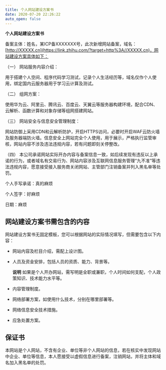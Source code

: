 ```yaml
---
title: 个人网站建设方案书
date: 2020-07-20 22:26:22
auto_open: false
---
```




**个人网站建设方案书**

备案主体：姓名，某ICP备XXXXXXX号，此次新增网站备案，域名：[http://XXXXX.cn](https://link.zhihu.com/?target=http%3A//XXXXX.cn)，网站建设方案具体如下：

（一） 网站服务内容介绍：

用于搭建个人空间、程序代码学习测试，记录个人生活经历等，域名仅作个人使用，绑定国内云服务器用于学习云计算及测试。

（二） 组网方案：

使用华为云、阿里云、腾讯云、百度云、天翼云等服务器构建环境，配合CDN、云解析、函数计算和对象存储等组网搭建网站。

（三） 网站安全与信息安全管理制度：

网站防御上采用CDN和云解析防护，开启HTTPS访问，必要时开启WAF云防火墙及服务器端防火墙。信息安全上网站完全个人使用，用于展示，严格执行监管审核，网站内容不涉及违法违规内容，若有问题即刻关停整改。

（四） 本公司承诺网站实际开办内容与备案信息一致，如后续发现有违反以上承诺的行为，或者域名有交易行为、网站内容涉及互联网信息服务管理“九不准”等违法违规内容，愿意接受接入服务商关闭网站、主管部门注销备案并列入黑名单等处罚。

个人手写承诺：真的麻烦

个人签字：好麻烦

日期：麻烦





## 网站建设方案书需包含的内容

网站建设方案书无固定模板，您可以根据网站的实际情况填写，但需要包含以下内容：

- 网站内容及栏目介绍，需配上设计图。

- 人员及资金安排，包括人员的资质、能力、背景等。

  **说明** 如果是个人开办网站，需写明是全职或兼职，个人时间如何支配，个人政策知识、技术能力水平等。

- 内容管理制度。

- 网络部署方案，如使用什么技术，分别在哪里部署等。

- 网络信息安全技术措施。

- 应急处置方案。





## 保证书

本网站是个人网站，不含有企业、单位等非个人网站的信息，若在核实中发现网站中企业、单位等信息，本人愿接受以虚假信息进行备案，注销网站，并将主体和域名加入黑名单的处罚。